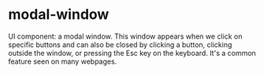 # modal-window
UI component: a modal window. This window appears when we click on specific buttons and can also be closed by clicking a button, clicking outside the window, or pressing the Esc key on the keyboard. It's a common feature seen on many webpages.
